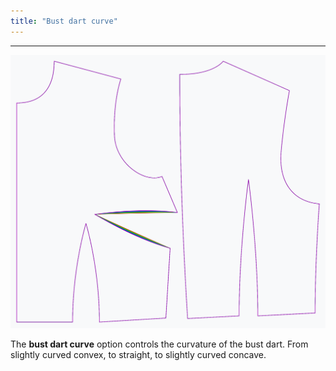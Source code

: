 ```yaml
---
title: "Bust dart curve"
---
```


***

![The effect of the bust dart curve option on the pattern](sample.png)

The **bust dart curve** option controls the curvature of the bust dart.
From slightly curved convex, to straight, to slightly curved concave.




